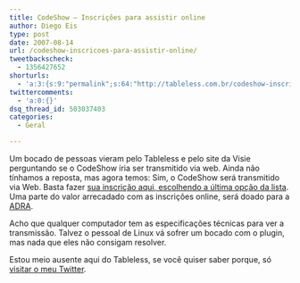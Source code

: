 ```yaml
---
title: CodeShow – Inscrições para assistir online
author: Diego Eis
type: post
date: 2007-08-14
url: /codeshow-inscricoes-para-assistir-online/
tweetbackscheck:
  - 1356427652
shorturls:
  - 'a:3:{s:9:"permalink";s:64:"http://tableless.com.br/codeshow-inscricoes-para-assistir-online";s:7:"tinyurl";s:26:"http://tinyurl.com/3wnzcf6";s:4:"isgd";s:19:"http://is.gd/JrDjGg";}'
twittercomments:
  - 'a:0:{}'
dsq_thread_id: 503037403
categories:
  - Geral

---
```

Um bocado de pessoas vieram pelo Tableless e pelo site da Visie perguntando se o CodeShow iria ser transmitido via web. Ainda não tínhamos a reposta, mas agora temos: Sim, o CodeShow será transmitido via Web. Basta fazer [sua inscrição aqui, escolhendo a última opção da lista][1]. Uma parte do valor arrecadado com as inscrições online, será doado para a [ADRA][2].

Acho que qualquer computador tem as especificações técnicas para ver a transmissão. Talvez o pessoal de Linux vá sofrer um bocado com o plugin, mas nada que eles não consigam resolver.

Estou meio ausente aqui do Tableless, se você quiser saber porque, só [visitar o meu Twitter][3].

 [1]: http://visie.com.br/matricula
 [2]: http://www.igrejaadventista.org.br/adra.asp
 [3]: http://twitter.com/diegoeis